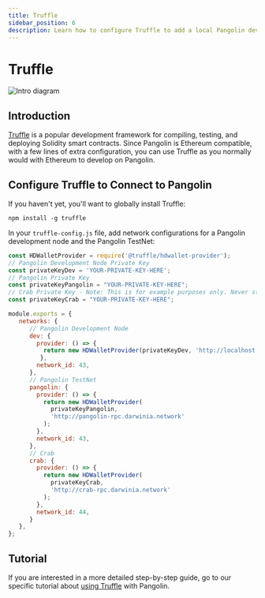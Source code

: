```yaml
---
title: Truffle
sidebar_position: 6
description: Learn how to configure Truffle to add a local Pangolin development node and the Pangolin TestNet as networks for testing and deploying Solidity smart contracts.
---
```


# Truffle

![Intro diagram](/images/integrations/integrations-truffle-banner.png)

## Introduction

[Truffle](https://www.trufflesuite.com/truffle) is a popular development framework for compiling, testing, and deploying Solidity smart contracts. Since Pangolin is Ethereum compatible, with a few lines of extra configuration, you can use Truffle as you normally would with Ethereum to develop on Pangolin.

## Configure Truffle to Connect to Pangolin

If you haven't yet, you'll want to globally install Truffle:

```
npm install -g truffle
```

In your `truffle-config.js` file, add network configurations for a Pangolin development node and the Pangolin TestNet:

```javascript
const HDWalletProvider = require('@truffle/hdwallet-provider');
// Pangolin Development Node Private Key
const privateKeyDev = 'YOUR-PRIVATE-KEY-HERE';
// Pangolin Private Key
const privateKeyPangolin = "YOUR-PRIVATE-KEY-HERE";
// Crab Private Key - Note: This is for example purposes only. Never store your private keys in a JavaScript file.
const privateKeyCrab = "YOUR-PRIVATE-KEY-HERE";

module.exports = {
   networks: {
      // Pangolin Development Node
      dev: {
        provider: () => {
          return new HDWalletProvider(privateKeyDev, 'http://localhost:9933/')
         },
        network_id: 43,
      },
      // Pangolin TestNet
      pangolin: {
        provider: () => {
          return new HDWalletProvider(
            privateKeyPangolin,
            'http://pangolin-rpc.darwinia.network'
          );
        },
        network_id: 43,
      },
      // Crab
      crab: {
        provider: () => {
          return new HDWalletProvider(
            privateKeyCrab,
            'http://crab-rpc.darwinia.network'
          );
        },
        network_id: 44,
      }
   },
};
```


## Tutorial

If you are interested in a more detailed step-by-step guide, go to our specific tutorial about [using Truffle](/builders/interact/truffle/) with Pangolin.
